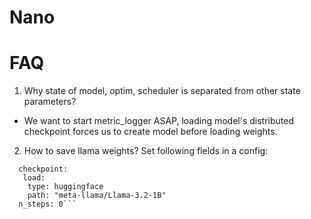 # Nano

# FAQ
1. Why state of model, optim, scheduler is separated from other state parameters?
- We want to start metric_logger ASAP, loading model's distributed checkpoint forces us to create model before loading weights.

2. How to save llama weights?
Set following fields in a config:
```trainer:
  checkpoint:
   load:
    type: huggingface
    path: "meta-llama/Llama-3.2-1B"
  n_steps: 0```

